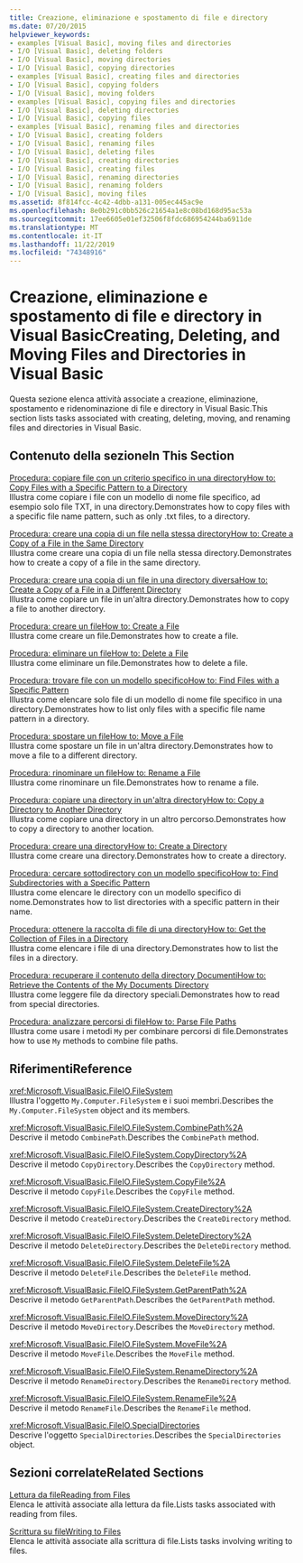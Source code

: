 ```yaml
---
title: Creazione, eliminazione e spostamento di file e directory
ms.date: 07/20/2015
helpviewer_keywords:
- examples [Visual Basic], moving files and directories
- I/O [Visual Basic], deleting folders
- I/O [Visual Basic], moving directories
- I/O [Visual Basic], copying directories
- examples [Visual Basic], creating files and directories
- I/O [Visual Basic], copying folders
- I/O [Visual Basic], moving folders
- examples [Visual Basic], copying files and directories
- I/O [Visual Basic], deleting directories
- I/O [Visual Basic], copying files
- examples [Visual Basic], renaming files and directories
- I/O [Visual Basic], creating folders
- I/O [Visual Basic], renaming files
- I/O [Visual Basic], deleting files
- I/O [Visual Basic], creating directories
- I/O [Visual Basic], creating files
- I/O [Visual Basic], renaming directories
- I/O [Visual Basic], renaming folders
- I/O [Visual Basic], moving files
ms.assetid: 8f814fcc-4c42-4dbb-a131-005ec445ac9e
ms.openlocfilehash: 8e0b291c0bb526c21654a1e8c08bd168d95ac53a
ms.sourcegitcommit: 17ee6605e01ef32506f8fdc686954244ba6911de
ms.translationtype: MT
ms.contentlocale: it-IT
ms.lasthandoff: 11/22/2019
ms.locfileid: "74348916"
---
```

# <a name="creating-deleting-and-moving-files-and-directories-in-visual-basic"></a><span data-ttu-id="89884-102">Creazione, eliminazione e spostamento di file e directory in Visual Basic</span><span class="sxs-lookup"><span data-stu-id="89884-102">Creating, Deleting, and Moving Files and Directories in Visual Basic</span></span>

<span data-ttu-id="89884-103">Questa sezione elenca attività associate a creazione, eliminazione, spostamento e ridenominazione di file e directory in Visual Basic.</span><span class="sxs-lookup"><span data-stu-id="89884-103">This section lists tasks associated with creating, deleting, moving, and renaming files and directories in Visual Basic.</span></span>  
  
## <a name="in-this-section"></a><span data-ttu-id="89884-104">Contenuto della sezione</span><span class="sxs-lookup"><span data-stu-id="89884-104">In This Section</span></span>  

 [<span data-ttu-id="89884-105">Procedura: copiare file con un criterio specifico in una directory</span><span class="sxs-lookup"><span data-stu-id="89884-105">How to: Copy Files with a Specific Pattern to a Directory</span></span>](../../../../visual-basic/developing-apps/programming/drives-directories-files/how-to-copy-files-with-a-specific-pattern-to-a-directory.md)  
 <span data-ttu-id="89884-106">Illustra come copiare i file con un modello di nome file specifico, ad esempio solo file TXT, in una directory.</span><span class="sxs-lookup"><span data-stu-id="89884-106">Demonstrates how to copy files with a specific file name pattern, such as only .txt files, to a directory.</span></span>  
  
 [<span data-ttu-id="89884-107">Procedura: creare una copia di un file nella stessa directory</span><span class="sxs-lookup"><span data-stu-id="89884-107">How to: Create a Copy of a File in the Same Directory</span></span>](../../../../visual-basic/developing-apps/programming/drives-directories-files/how-to-create-a-copy-of-a-file-in-the-same-directory.md)  
 <span data-ttu-id="89884-108">Illustra come creare una copia di un file nella stessa directory.</span><span class="sxs-lookup"><span data-stu-id="89884-108">Demonstrates how to create a copy of a file in the same directory.</span></span>  
  
 [<span data-ttu-id="89884-109">Procedura: creare una copia di un file in una directory diversa</span><span class="sxs-lookup"><span data-stu-id="89884-109">How to: Create a Copy of a File in a Different Directory</span></span>](../../../../visual-basic/developing-apps/programming/drives-directories-files/how-to-create-a-copy-of-a-file-in-a-different-directory.md)  
 <span data-ttu-id="89884-110">Illustra come copiare un file in un'altra directory.</span><span class="sxs-lookup"><span data-stu-id="89884-110">Demonstrates how to copy a file to another directory.</span></span>  
  
 [<span data-ttu-id="89884-111">Procedura: creare un file</span><span class="sxs-lookup"><span data-stu-id="89884-111">How to: Create a File</span></span>](../../../../visual-basic/developing-apps/programming/drives-directories-files/how-to-create-a-file.md)  
 <span data-ttu-id="89884-112">Illustra come creare un file.</span><span class="sxs-lookup"><span data-stu-id="89884-112">Demonstrates how to create a file.</span></span>  
  
 [<span data-ttu-id="89884-113">Procedura: eliminare un file</span><span class="sxs-lookup"><span data-stu-id="89884-113">How to: Delete a File</span></span>](../../../../visual-basic/developing-apps/programming/drives-directories-files/how-to-delete-a-file.md)  
 <span data-ttu-id="89884-114">Illustra come eliminare un file.</span><span class="sxs-lookup"><span data-stu-id="89884-114">Demonstrates how to delete a file.</span></span>  
  
 [<span data-ttu-id="89884-115">Procedura: trovare file con un modello specifico</span><span class="sxs-lookup"><span data-stu-id="89884-115">How to: Find Files with a Specific Pattern</span></span>](../../../../visual-basic/developing-apps/programming/drives-directories-files/how-to-find-files-with-a-specific-pattern.md)  
 <span data-ttu-id="89884-116">Illustra come elencare solo file di un modello di nome file specifico in una directory.</span><span class="sxs-lookup"><span data-stu-id="89884-116">Demonstrates how to list only files with a specific file name pattern in a directory.</span></span>  
  
 [<span data-ttu-id="89884-117">Procedura: spostare un file</span><span class="sxs-lookup"><span data-stu-id="89884-117">How to: Move a File</span></span>](../../../../visual-basic/developing-apps/programming/drives-directories-files/how-to-move-a-file.md)  
 <span data-ttu-id="89884-118">Illustra come spostare un file in un'altra directory.</span><span class="sxs-lookup"><span data-stu-id="89884-118">Demonstrates how to move a file to a different directory.</span></span>  
  
 [<span data-ttu-id="89884-119">Procedura: rinominare un file</span><span class="sxs-lookup"><span data-stu-id="89884-119">How to: Rename a File</span></span>](../../../../visual-basic/developing-apps/programming/drives-directories-files/how-to-rename-a-file.md)  
 <span data-ttu-id="89884-120">Illustra come rinominare un file.</span><span class="sxs-lookup"><span data-stu-id="89884-120">Demonstrates how to rename a file.</span></span>  
  
 [<span data-ttu-id="89884-121">Procedura: copiare una directory in un'altra directory</span><span class="sxs-lookup"><span data-stu-id="89884-121">How to: Copy a Directory to Another Directory</span></span>](../../../../visual-basic/developing-apps/programming/drives-directories-files/how-to-copy-a-directory-to-another-directory.md)  
 <span data-ttu-id="89884-122">Illustra come copiare una directory in un altro percorso.</span><span class="sxs-lookup"><span data-stu-id="89884-122">Demonstrates how to copy a directory to another location.</span></span>  
  
 [<span data-ttu-id="89884-123">Procedura: creare una directory</span><span class="sxs-lookup"><span data-stu-id="89884-123">How to: Create a Directory</span></span>](../../../../visual-basic/developing-apps/programming/drives-directories-files/how-to-create-a-directory.md)  
 <span data-ttu-id="89884-124">Illustra come creare una directory.</span><span class="sxs-lookup"><span data-stu-id="89884-124">Demonstrates how to create a directory.</span></span>  
  
 [<span data-ttu-id="89884-125">Procedura: cercare sottodirectory con un modello specifico</span><span class="sxs-lookup"><span data-stu-id="89884-125">How to: Find Subdirectories with a Specific Pattern</span></span>](../../../../visual-basic/developing-apps/programming/drives-directories-files/how-to-find-subdirectories-with-a-specific-pattern.md)  
 <span data-ttu-id="89884-126">Illustra come elencare le directory con un modello specifico di nome.</span><span class="sxs-lookup"><span data-stu-id="89884-126">Demonstrates how to list directories with a specific pattern in their name.</span></span>  
  
 [<span data-ttu-id="89884-127">Procedura: ottenere la raccolta di file di una directory</span><span class="sxs-lookup"><span data-stu-id="89884-127">How to: Get the Collection of Files in a Directory</span></span>](../../../../visual-basic/developing-apps/programming/drives-directories-files/how-to-get-the-collection-of-files-in-a-directory.md)  
 <span data-ttu-id="89884-128">Illustra come elencare i file di una directory.</span><span class="sxs-lookup"><span data-stu-id="89884-128">Demonstrates how to list the files in a directory.</span></span>  
  
 [<span data-ttu-id="89884-129">Procedura: recuperare il contenuto della directory Documenti</span><span class="sxs-lookup"><span data-stu-id="89884-129">How to: Retrieve the Contents of the My Documents Directory</span></span>](../../../../visual-basic/developing-apps/programming/drives-directories-files/how-to-retrieve-the-contents-of-the-my-documents-directory.md)  
 <span data-ttu-id="89884-130">Illustra come leggere file da directory speciali.</span><span class="sxs-lookup"><span data-stu-id="89884-130">Demonstrates how to read from special directories.</span></span>  
  
 [<span data-ttu-id="89884-131">Procedura: analizzare percorsi di file</span><span class="sxs-lookup"><span data-stu-id="89884-131">How to: Parse File Paths</span></span>](../../../../visual-basic/developing-apps/programming/drives-directories-files/how-to-parse-file-paths.md)  
 <span data-ttu-id="89884-132">Illustra come usare i metodi `My` per combinare percorsi di file.</span><span class="sxs-lookup"><span data-stu-id="89884-132">Demonstrates how to use `My` methods to combine file paths.</span></span>  
  
## <a name="reference"></a><span data-ttu-id="89884-133">Riferimenti</span><span class="sxs-lookup"><span data-stu-id="89884-133">Reference</span></span>  

 <xref:Microsoft.VisualBasic.FileIO.FileSystem>  
 <span data-ttu-id="89884-134">Illustra l'oggetto `My.Computer.FileSystem` e i suoi membri.</span><span class="sxs-lookup"><span data-stu-id="89884-134">Describes the `My.Computer.FileSystem` object and its members.</span></span>  
  
 <xref:Microsoft.VisualBasic.FileIO.FileSystem.CombinePath%2A>  
 <span data-ttu-id="89884-135">Descrive il metodo `CombinePath`.</span><span class="sxs-lookup"><span data-stu-id="89884-135">Describes the `CombinePath` method.</span></span>  
  
 <xref:Microsoft.VisualBasic.FileIO.FileSystem.CopyDirectory%2A>  
 <span data-ttu-id="89884-136">Descrive il metodo `CopyDirectory`.</span><span class="sxs-lookup"><span data-stu-id="89884-136">Describes the `CopyDirectory` method.</span></span>  
  
 <xref:Microsoft.VisualBasic.FileIO.FileSystem.CopyFile%2A>  
 <span data-ttu-id="89884-137">Descrive il metodo `CopyFile`.</span><span class="sxs-lookup"><span data-stu-id="89884-137">Describes the `CopyFile` method.</span></span>  
  
 <xref:Microsoft.VisualBasic.FileIO.FileSystem.CreateDirectory%2A>  
 <span data-ttu-id="89884-138">Descrive il metodo `CreateDirectory`.</span><span class="sxs-lookup"><span data-stu-id="89884-138">Describes the `CreateDirectory` method.</span></span>  
  
 <xref:Microsoft.VisualBasic.FileIO.FileSystem.DeleteDirectory%2A>  
 <span data-ttu-id="89884-139">Descrive il metodo `DeleteDirectory`.</span><span class="sxs-lookup"><span data-stu-id="89884-139">Describes the `DeleteDirectory` method.</span></span>  
  
 <xref:Microsoft.VisualBasic.FileIO.FileSystem.DeleteFile%2A>  
 <span data-ttu-id="89884-140">Descrive il metodo `DeleteFile`.</span><span class="sxs-lookup"><span data-stu-id="89884-140">Describes the `DeleteFile` method.</span></span>  
  
 <xref:Microsoft.VisualBasic.FileIO.FileSystem.GetParentPath%2A>  
 <span data-ttu-id="89884-141">Descrive il metodo `GetParentPath`.</span><span class="sxs-lookup"><span data-stu-id="89884-141">Describes the `GetParentPath` method.</span></span>  
  
 <xref:Microsoft.VisualBasic.FileIO.FileSystem.MoveDirectory%2A>  
 <span data-ttu-id="89884-142">Descrive il metodo `MoveDirectory`.</span><span class="sxs-lookup"><span data-stu-id="89884-142">Describes the `MoveDirectory` method.</span></span>  
  
 <xref:Microsoft.VisualBasic.FileIO.FileSystem.MoveFile%2A>  
 <span data-ttu-id="89884-143">Descrive il metodo `MoveFile`.</span><span class="sxs-lookup"><span data-stu-id="89884-143">Describes the `MoveFile` method.</span></span>  
  
 <xref:Microsoft.VisualBasic.FileIO.FileSystem.RenameDirectory%2A>  
 <span data-ttu-id="89884-144">Descrive il metodo `RenameDirectory`.</span><span class="sxs-lookup"><span data-stu-id="89884-144">Describes the `RenameDirectory` method.</span></span>  
  
 <xref:Microsoft.VisualBasic.FileIO.FileSystem.RenameFile%2A>  
 <span data-ttu-id="89884-145">Descrive il metodo `RenameFile`.</span><span class="sxs-lookup"><span data-stu-id="89884-145">Describes the `RenameFile` method.</span></span>  
  
 <xref:Microsoft.VisualBasic.FileIO.SpecialDirectories>  
 <span data-ttu-id="89884-146">Descrive l'oggetto `SpecialDirectories`.</span><span class="sxs-lookup"><span data-stu-id="89884-146">Describes the `SpecialDirectories` object.</span></span>  
  
## <a name="related-sections"></a><span data-ttu-id="89884-147">Sezioni correlate</span><span class="sxs-lookup"><span data-stu-id="89884-147">Related Sections</span></span>  

 [<span data-ttu-id="89884-148">Lettura da file</span><span class="sxs-lookup"><span data-stu-id="89884-148">Reading from Files</span></span>](../../../../visual-basic/developing-apps/programming/drives-directories-files/reading-from-files.md)  
 <span data-ttu-id="89884-149">Elenca le attività associate alla lettura da file.</span><span class="sxs-lookup"><span data-stu-id="89884-149">Lists tasks associated with reading from files.</span></span>  
  
 [<span data-ttu-id="89884-150">Scrittura su file</span><span class="sxs-lookup"><span data-stu-id="89884-150">Writing to Files</span></span>](../../../../visual-basic/developing-apps/programming/drives-directories-files/writing-to-files.md)  
 <span data-ttu-id="89884-151">Elenca le attività associate alla scrittura di file.</span><span class="sxs-lookup"><span data-stu-id="89884-151">Lists tasks involving writing to files.</span></span>
